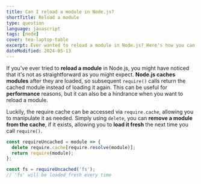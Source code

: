```yaml
---
title: Can I reload a module in Node.js?
shortTitle: Reload a module
type: question
language: javascript
tags: [node]
cover: tea-laptop-table
excerpt: Ever wanted to reload a module in Node.js? Here's how you can do it.
dateModified: 2024-05-13
---
```


If you've ever tried to **reload a module** in Node.js, you might have noticed that it's not as straightforward as you might expect. **Node.js caches modules** after they are loaded, so subsequent `require()` calls return the cached module instead of loading it again. This can be useful for **performance** reasons, but it can also be a hindrance when you want to reload a module.

Luckily, the require cache can be accessed via `require.cache`, allowing you to manipulate it as needed. Simply using `delete`, you can **remove a module from the cache**, if it exists, allowing you to **load it fresh** the next time you call `require()`.

```js
const requireUncached = module => {
  delete require.cache[require.resolve(module)];
  return require(module);
};

const fs = requireUncached('fs');
// 'fs' will be loaded fresh every time
```
